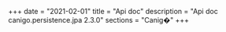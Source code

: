 +++
date        = "2021-02-01"
title       = "Api doc"
description = "Api doc canigo.persistence.jpa 2.3.0"
sections    = "Canig�"
+++